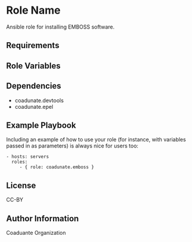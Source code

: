 Role Name
=========

Ansible role for installing EMBOSS software.

Requirements
------------



Role Variables
--------------



Dependencies
------------

- coadunate.devtools
- coadunate.epel

Example Playbook
----------------

Including an example of how to use your role (for instance, with variables passed in as parameters) is always nice for users too:

    - hosts: servers
      roles:
         - { role: coadunate.emboss }

License
-------

CC-BY

Author Information
------------------

Coaduante Organization
